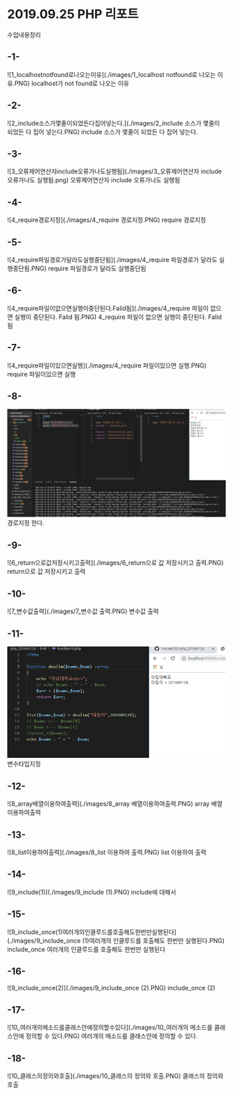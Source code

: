 # 2019.09.25 PHP 리포트

수업내용정리

## -1-
![1_localhostnotfound로나오는이유](./images/1_localhost notfound로 나오는 이유.PNG)
localhost가 not found로 나오는 이유

## -2-
![2_include소스가몇줄이되었든다집어넣는다.](./images/2_include 소스가 몇줄이 되었든 다 집어 넣는다.PNG)
include 소스가 몇줄이 되었든 다 집어 넣는다.

## -3-
![3_오류제어연산자include오류가나도실행됨](./images/3_오류제어연산자 include 오류가나도 실행됨.png)
오류제어연산자 include 오류가나도 실행됨

## -4-
![4_require경로지정](./images/4_require 경로지정.PNG)
require 경로지정

## -5-
![4_require파일경로가달라도실행중단됨](./images/4_require 파일경로가 달라도 실행중단됨.PNG)
require 파일경로가 달라도 실행중단됨

## -6-
![4_require파일이없으면실행이중단된다.Falid됨](./images/4_require 파일이 없으면 실행이 중단된다. Falid 됨.PNG)
4_require 파일이 없으면 실행이 중단된다. Falid 됨

## -7-
![4_require파일이있으면실행](./images/4_require 파일이있으면 실행.PNG)
require 파일이있으면 실행

## -8-
![5_경로지정](./images/5_경로지정.PNG)
경로지정 한다.

## -9-
![6_return으로값저장시키고출력](./images/6_return으로 값 저장시키고 출력.PNG)
return으로 값 저장시키고 출력

## -10-
![7_변수값출력](./images/7_변수값 출력.PNG)
변수값 출력

## -11-
![8_변수타입지정](./images/8_변수타입지정.PNG)
변수타입지정

## -12-
![8_array배열이용하여출력](./images/8_array 배열이용하여출력.PNG)
array 배열이용하여출력

## -13-
![8_list이용하여출력](./images/8_list 이용하여 출력.PNG)
list 이용하여 출력

## -14-
![9_include(1)](./images/9_include (1).PNG)
include에 대해서

## -15-
![9_include_once(1)여러개의인클루드를호출해도한번만실행된다](./images/9_include_once (1)여러개의 인클루드를 호출해도 한번만 실행된다.PNG)
include_once 여러개의 인클루드를 호출해도 한번만 실행된다

## -16-
![9_include_once(2)](./images/9_include_once (2).PNG)
include_once (2)

## -17-
![10_여러개의메소드를클래스안에정의할수있다](./images/10_여러개의 메소드를 클래스안에 정의할 수 있다.PNG)
여러개의 메소드를 클래스안에 정의할 수 있다.

## -18-
![10_클래스의정의와호출](./images/10_클래스의 정의와 호출.PNG)
클래스의 정의와 호출
